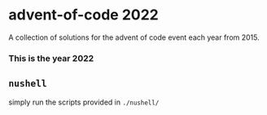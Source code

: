 # advent-of-code 2022
A collection of solutions for the advent of code event each year from 2015.
### This is the year 2022

## `nushell`
simply run the scripts provided in `./nushell/`
